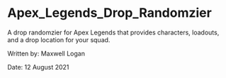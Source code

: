 # Apex_Legends_Drop_Randomzier
A drop randomzier for Apex Legends that provides characters, loadouts, and a drop location for your squad.

Written by: Maxwell Logan

Date: 12 August 2021
